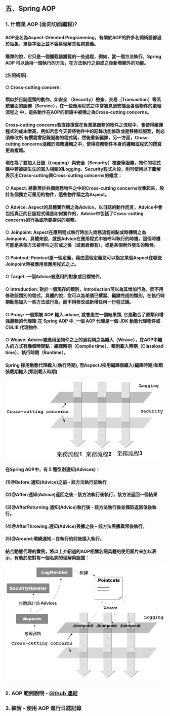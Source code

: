 ## 五、Spring AOP
### 1. 什麼是 AOP (面向切面編程)?
#### AOP全名為Aspect-Oriented Programming，有關於AOP的許多名詞術語都過於抽象，單從字面上並不容易理解其名詞意義。
#### 簡單的說，它只是一個攔截器攔截的一些過程，例如，當一個方法執行，Spring AOP 可以劫持一個執行的方法，在方法執行之前或之後新增額外的功能。
#### [名詞術語]:
#### ○ Cross-cutting concern:
#### 類似於日誌這類的動作，如安全 （Security）檢查、交易（Transaction）等系統層面的服務（Service），在一些應用程式之中常被見到安插至各個物件的處理流程之 中，這些動作在AOP的術語中被稱之為Cross-cutting concerns。
#### Cross-cutting concerns若直接撰寫在負責某商務的物件之流程中，會使得維護程式的成本增高，例如若您今天要將物件中的記錄功能修改或是移除該服務，則必須修改所 有撰寫曾記錄服務的程式碼，然後重新編譯，另一方面，Cross-cutting concerns混雜於商務邏輯之中，使得商務物件本身的邏輯或程式的撰寫更為複雜。
#### 現在為了要加入日誌（Logging）與安全（Security）檢查等服務，物件的程式碼中若被硬生生的寫入相關的Logging、Security程式片段，則可使用以下圖解表示出Cross-cutting與Cross-cutting concerns的概念：
#### ○ Aspect: 將散落於各個商務物件之中的Cross-cutting concerns收集起來，設計各個獨立可重用的物件，這些物件稱之為Aspect。
#### ○ Advice: Aspect的具體實作稱之為Advice，以日誌的動作而言，Advice中會包括真正的日誌程式碼是如何實作的，Advice中包括了Cross-cutting concerns的行為或所要提供的服務。
#### ○ Joinpoint: Aspect在應用程式執行時加入商務流程的點或時機稱之為Joinpoint，具體來說，就是Advice在應用程式中被呼叫執行的時機，這個時機可能是某個方法被呼叫之前或之後（或兩者都有），或是某個例外發生的時候。
#### ○ Pointcut: Pointcut是一個定義，藉由這個定義您可以指定某個Aspect在哪些Joinpoint時被應用至應用程式之上。
#### ○ Target: 一個Advice被應用的對象或目標物件。
#### ○ Introduction: 對於一個現存的類別，Introduction可以為其增加行為，而不用修改該類別的程式，具體的說，您可以為某個已撰寫、編譯完成的類別，在執行時期動態加入一些方法或行為，而不用修改或新增任何一行程式碼。
#### ○ Proxy: 一個類被 AOP 織入 advice, 就會產生一個結果類, 它是融合了原類和增強邏輯的代理類.在 Spring AOP 中, 一個 AOP 代理是一個 JDK 動態代理物件或 CGLIB 代理物件.
#### ○ Weave: Advice被應用至物件之上的過程稱之為織入（Weave），在AOP中織入的方式有幾個時間點：編譯時期（Compile time）、類別載入時期（Classload time）、執行時期（Runtime）。
#### Spring 採用動態代理織入(執行時期), 而AspectJ採用編譯器織入(編譯時期)和類裝載期織入(類別載入時期)
#### <img src="images/AOPConcept-1.jpg">
#### 在Spring AOP中，有 5 種型別通知(Advices)：
#### (1)@Before:通知(Advice)之前 - 該方法執行前執行
#### (2)@After:通知(Advice)返回之後 – 該方法執行後執行，該方法返回一個結果
#### (3)@AfterReturning:通知(Advice)執行後 - 該方法執行後並擷取返回值後執行。
#### (4)@AfterThrowing:通知(Advice)丟擲之後 – 該方法丟擲異常後執行。
#### (5)@Around:環繞通知 – 在執行的前後插入執行。
#### 結合動態代理的實例，將以上介紹過的AOP相關名詞具體的使用圖片來加以表示，有助於您對每一個名詞的理解與認識：
#### <img src="images/AOPConcept-2.jpg">

### 2. AOP 範例說明 - [Github 連結](https://github.com/RameshMF/spring-aop-tutorial/ "範例連結")
### 3. 練習 - 使用 AOP 進行日誌記錄